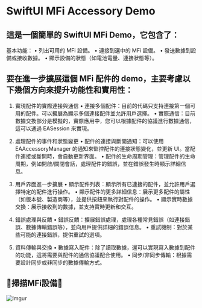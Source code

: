 # SwiftUI MFi Accessory Demo
## 這是一個簡單的 SwiftUI MFi Demo，它包含了：
基本功能：
• 列出可用的 MFi 設備。
• 連接到選中的 MFi 設備。
• 發送數據到設備或接收數據。
• 顯示設備的狀態（如電池電量、連接狀態等）。

## 要在進一步擴展這個 MFi 配件的 demo，主要考慮以下幾個方向來提升功能性和實用性：

1. 實現配件的實際連接與通信
	•	連接多個配件：目前的代碼只支持連接第一個可用的配件。可以擴展為顯示多個連接配件並允許用戶選擇。
	•	實際通信：目前數據交換部分是模擬的，實際應用中，您可以根據配件的協議進行數據通信，這可以通過 EASession 來實現。

2. 處理配件的事件和狀態變更
	•	配件的連接與斷開通知：可以使用 EAAccessoryManager 的通知來監控配件的連接狀態變化，並更新 UI。當配件連接或斷開時，會自動更新界面。
	•	配件的生命周期管理：管理配件的生命周期，例如開啟/關閉會話，處理配件的錯誤，並在錯誤發生時顯示詳細信息。

3. 用戶界面進一步擴展
	•	顯示配件列表：顯示所有已連接的配件，並允許用戶選擇特定的配件進行操作。
	•	顯示配件的更多詳細信息：展示更多配件的屬性（如版本號、製造商等），並提供按鈕來執行對配件的操作。
	•	顯示實時數據交換：展示接收到的數據，並支持實時更新和交互。

4. 錯誤處理與反饋
	•	錯誤反饋：擴展錯誤處理，處理各種常見錯誤（如連接錯誤、數據傳輸錯誤等），並向用戶提供詳細的錯誤信息。
	•	重試機制：對於某些可能的連接錯誤，提供重試的選項。

5. 資料傳輸與交換
	•	數據寫入配件：除了讀取數據，還可以實現寫入數據到配件的功能，這將需要與配件的通信協議配合使用。
	•	同步/非同步傳輸：根據需要設計同步或非同步的數據傳輸方式。

## 📶掃描MFi設備📶
![Imgur](https://imgur.com/J7a2gGo.png)
